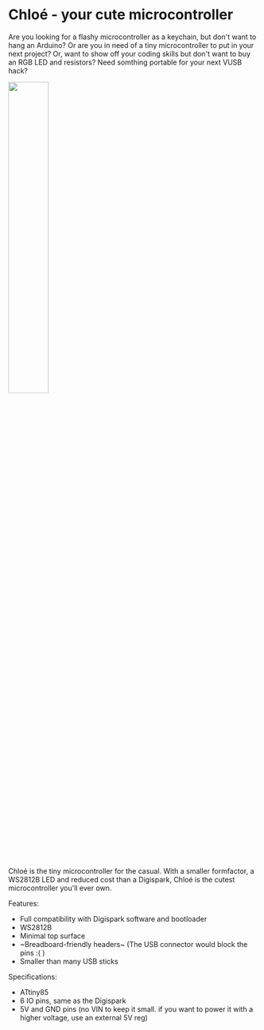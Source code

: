 # Chloé - your cute microcontroller

Are you looking for a flashy microcontroller as a keychain, but don't want to hang 
an Arduino? Or are you in need of a tiny microcontroller to put in your next project? 
Or, want to show off your coding skills but don't want to buy an RGB LED and 
resistors? Need somthing portable for your next VUSB hack? 

<img src="https://zippy.gfycat.com/InferiorRaggedKarakul.gif" width="40%" />

Chloé is the tiny microcontroller for the casual. With a smaller formfactor, a 
WS2812B LED and reduced cost than a Digispark, Chloé is the cutest microcontroller 
you'll ever own. 

Features:
* Full compatibility with Digispark software and bootloader
* WS2812B
* Minimal top surface
* ~Breadboard-friendly headers~ (The USB connector would block the pins :( )
* Smaller than many USB sticks

Specifications: 
* ATtiny85
* 6 IO pins, same as the Digispark
* 5V and GND pins (no VIN to keep it small. if you want to power it with a higher 
voltage, use an external 5V reg)
